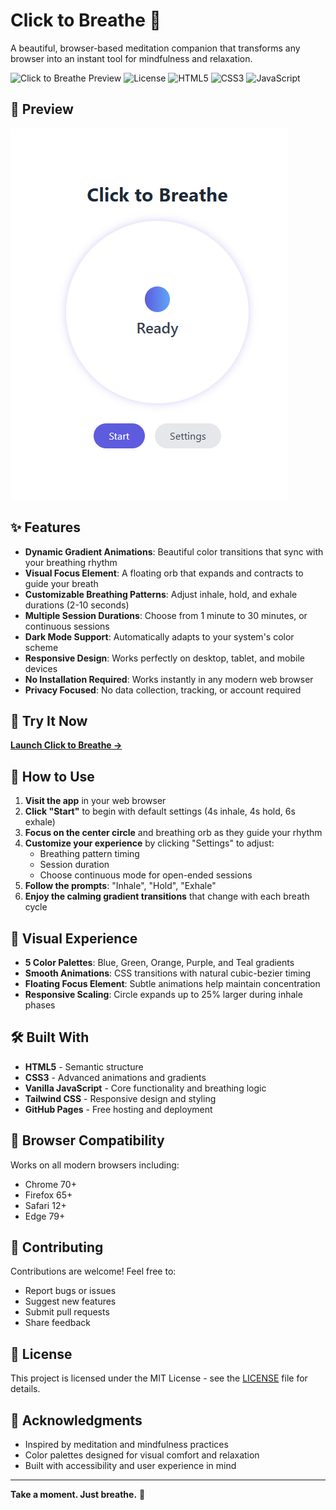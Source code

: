# Click to Breathe 🌸

A beautiful, browser-based meditation companion that transforms any browser into an instant tool for mindfulness and relaxation.

![Click to Breathe Preview](https://img.shields.io/badge/Status-Live-brightgreen) ![License](https://img.shields.io/badge/License-MIT-blue) ![HTML5](https://img.shields.io/badge/HTML5-E34F26?logo=html5&logoColor=white) ![CSS3](https://img.shields.io/badge/CSS3-1572B6?logo=css3&logoColor=white) ![JavaScript](https://img.shields.io/badge/JavaScript-F7DF1E?logo=javascript&logoColor=black)

## 📸 Preview
![Click to Breathe Screenshot](screenshot.png) 

## ✨ Features

- **Dynamic Gradient Animations**: Beautiful color transitions that sync with your breathing rhythm
- **Visual Focus Element**: A floating orb that expands and contracts to guide your breath
- **Customizable Breathing Patterns**: Adjust inhale, hold, and exhale durations (2-10 seconds)
- **Multiple Session Durations**: Choose from 1 minute to 30 minutes, or continuous sessions
- **Dark Mode Support**: Automatically adapts to your system's color scheme
- **Responsive Design**: Works perfectly on desktop, tablet, and mobile devices
- **No Installation Required**: Works instantly in any modern web browser
- **Privacy Focused**: No data collection, tracking, or account required

## 🚀 Try It Now

**[Launch Click to Breathe →](https://naomiwolfe.github.io/click-to-breathe)**

## 🎯 How to Use

1. **Visit the app** in your web browser
2. **Click "Start"** to begin with default settings (4s inhale, 4s hold, 6s exhale)
3. **Focus on the center circle** and breathing orb as they guide your rhythm
4. **Customize your experience** by clicking "Settings" to adjust:
   - Breathing pattern timing
   - Session duration
   - Choose continuous mode for open-ended sessions
5. **Follow the prompts**: "Inhale", "Hold", "Exhale"
6. **Enjoy the calming gradient transitions** that change with each breath cycle

## 🎨 Visual Experience

- **5 Color Palettes**: Blue, Green, Orange, Purple, and Teal gradients
- **Smooth Animations**: CSS transitions with natural cubic-bezier timing
- **Floating Focus Element**: Subtle animations help maintain concentration
- **Responsive Scaling**: Circle expands up to 25% larger during inhale phases

## 🛠️ Built With

- **HTML5** - Semantic structure
- **CSS3** - Advanced animations and gradients
- **Vanilla JavaScript** - Core functionality and breathing logic
- **Tailwind CSS** - Responsive design and styling
- **GitHub Pages** - Free hosting and deployment

## 📱 Browser Compatibility

Works on all modern browsers including:
- Chrome 70+
- Firefox 65+
- Safari 12+
- Edge 79+

## 🤝 Contributing

Contributions are welcome! Feel free to:
- Report bugs or issues
- Suggest new features
- Submit pull requests
- Share feedback

## 📄 License

This project is licensed under the MIT License - see the [LICENSE](LICENSE) file for details.

## 🙏 Acknowledgments

- Inspired by meditation and mindfulness practices
- Color palettes designed for visual comfort and relaxation
- Built with accessibility and user experience in mind

---

**Take a moment. Just breathe.** 🌸
